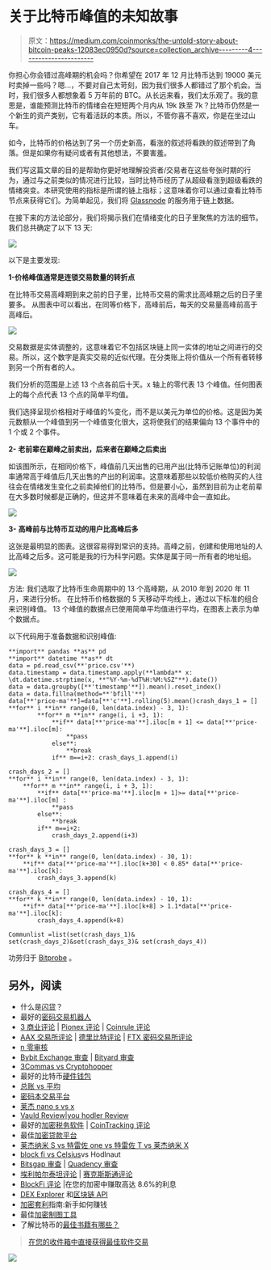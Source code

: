 # 关于比特币峰值的未知故事

> 原文：<https://medium.com/coinmonks/the-untold-story-about-bitcoin-peaks-12083ec0950d?source=collection_archive---------4----------------------->

你担心你会错过高峰期的机会吗？你希望在 2017 年 12 月比特币达到 19000 美元时卖掉一些吗？嗯…，不要对自己太苛刻，因为我们很多人都错过了那个机会。当时，我们很多人都想象着 5 万年前的 BTC。从长远来看，我们太乐观了。我的意思是，谁能预测比特币的情绪会在短短两个月内从 19k 跌至 7k？比特币仍然是一个新生的资产类别，它有着活跃的本质。所以，不管你喜不喜欢，你是在坐过山车。

如今，比特币的价格达到了另一个历史新高，看涨的叙述将看跌的叙述带到了角落。但是如果你有疑问或者有其他想法，不要害羞。

我们写这篇文章的目的是帮助你更好地理解投资者/交易者在这些夸张时期的行为，通过与之前类似的情况进行比较，当时比特币经历了从超级看涨到超级看跌的情绪突变。本研究使用的指标是所谓的链上指标；这意味着你可以通过查看比特币节点来获得它们。为简单起见，我们将 [Glassnode](https://glassnode.com/) 的服务用于链上数据。

在接下来的方法论部分，我们将揭示我们在情绪变化的日子里聚焦的方法的细节。我们总共确定了以下 13 天:

![](img/64b7b7bfc70a01b72d1fe8ef71aacf04.png)

以下是主要发现:

**1-价格峰值通常是连锁交易数量的转折点**

在比特币交易高峰期到来之前的日子里，比特币交易的需求比高峰期之后的日子里要多。
从图表中可以看出，在同等价格下，高峰前后，每天的交易量高峰前高于高峰后。

![](img/8b995abdc7fdff1ccffa0772d5d55b0d.png)

交易数据是实体调整的，这意味着它不包括区块链上同一实体的地址之间进行的交易。所以，这个数字是真实交易的近似代理。在分类账上将价值从一个所有者转移到另一个所有者的人。

我们分析的范围是上述 13 个点各前后十天。x 轴上的零代表 13 个峰值。任何图表上的每个点代表 13 个点的简单平均值。

我们选择呈现价格相对于峰值的%变化，而不是以美元为单位的价格。这是因为美元数额从一个峰值到另一个峰值变化很大，这将使我们的结果偏向 13 个事件中的 1 个或 2 个事件。

**2-** **老前辈在巅峰之前卖出，后来者在巅峰之后卖出**

如该图所示，在相同价格下，峰值前几天出售的已用产出(比特币记账单位)的利润率通常高于峰值后几天出售的产出的利润率。这意味着那些以较低价格购买的人往往会在情绪发生变化之前卖掉他们的比特币。但是要小心，虽然到目前为止老前辈在大多数时候都是正确的，但这并不意味着在未来的高峰中会一直如此。

![](img/763e247f4e74903d3250e5b02452981b.png)

**3-** **高峰前与比特币互动的用户比高峰后多**

这张是最明显的图表。这很容易得到常识的支持。高峰之前，创建和使用地址的人比高峰之后多。这可能是我的行为科学问题。实体是属于同一所有者的地址组。

![](img/508efa9ad2749e88b93fd0af2ea42ed1.png)

方法:
我们选取了比特币生命周期中的 13 个高峰期，从 2010 年到 2020 年 11 月，来进行分析。
在比特币价格数据的 5 天移动平均线上，通过以下标准的组合来识别峰值。
13 个峰值的数据点已使用简单平均值进行平均，在图表上表示为单个数据点。

以下代码用于准备数据和识别峰值:

```
**import** pandas **as** pd
**import** datetime **as** dt
data = pd.read_csv(**'price.csv'**)
data.timestamp = data.timestamp.apply(**lambda** x: \dt.datetime.strptime(x, **"%Y-%m-%dT%H:%M:%SZ"**).date())
data = data.groupby([**'timestamp'**]).mean().reset_index()
data = data.fillna(method=**'bfill'**)
data[**'price-ma'**]=data[**'c'**].rolling(5).mean()crash_days_1 = []
**for** i **in** range(0, len(data.index) - 3, 1):
        **for** m **in** range(i, i +3, 1):
            **if** data[**'price-ma'**].iloc[m + 1] <= data[**'price-ma'**].iloc[m]:
                **pass
            else**:
                **break
            if** m==i+2: crash_days_1.append(i)

crash_days_2 = []
**for** i **in** range(0, len(data.index) - 3, 1):
    **for** m **in** range(i, i + 3, 1):
        **if** data[**'price-ma'**].iloc[m + 1]>= data[**'price-ma'**].iloc[m] :
            **pass
        else**:
            **break
        if** m==i+2:
            crash_days_2.append(i+3)

crash_days_3 = []
**for** k **in** range(0, len(data.index) - 30, 1):
    **if** data[**'price-ma'**].iloc[k+30] < 0.85* data[**'price-ma'**].iloc[k]:
        crash_days_3.append(k)

crash_days_4 = []
**for** k **in** range(0, len(data.index) - 10, 1):
    **if** data[**'price-ma'**].iloc[k+8] > 1.1*data[**'price-ma'**].iloc[k]:
        crash_days_4.append(k+8)

Communlist =list(set(crash_days_1)& set(crash_days_2)&set(crash_days_3)& set(crash_days_4))
```

功劳归于 [Bitprobe](http://Bitprobe.io) 。

## 另外，阅读

*   什么是[闪贷](https://blog.coincodecap.com/what-are-flash-loans-on-ethereum)？
*   最好的[密码交易机器人](/coinmonks/crypto-trading-bot-c2ffce8acb2a)
*   [3 商业评论](/coinmonks/3commas-review-an-excellent-crypto-trading-bot-2020-1313a58bec92) | [Pionex 评论](/coinmonks/pionex-review-exchange-with-crypto-trading-bot-1e459d0191ea) | [Coinrule 评论](https://blog.coincodecap.com/coinrule-review-a-perfect-trading-bot)
*   [AAX 交易所评论](/coinmonks/aax-exchange-review-2021-67c5ea09330c) | [德里比特评论](/coinmonks/deribit-review-options-fees-apis-and-testnet-2ca16c4bbdb2) | [FTX 密码交易所评论](/coinmonks/ftx-crypto-exchange-review-53664ac1198f)
*   [n 零审核](/coinmonks/ngrave-zero-review-c465cf8307fc)
*   [Bybit Exchange 审查](/coinmonks/bybit-exchange-review-dbd570019b71) | [Bityard 审查](https://blog.coincodecap.com/bityard-reivew)
*   [3Commas vs Cryptohopper](/coinmonks/3commas-vs-pionex-vs-cryptohopper-best-crypto-bot-6a98d2baa203)
*   最好的比特币[硬件钱包](/coinmonks/the-best-cryptocurrency-hardware-wallets-of-2020-e28b1c124069?source=friends_link&sk=324dd9ff8556ab578d71e7ad7658ad7c)
*   [总账 vs 平均](https://blog.coincodecap.com/ngrave-vs-ledger)
*   [密码本交易平台](/coinmonks/top-10-crypto-copy-trading-platforms-for-beginners-d0c37c7d698c)
*   [莱杰 nano s vs x](https://blog.coincodecap.com/ledger-nano-s-vs-x)
*   [Vauld Review](https://blog.coincodecap.com/vauld-review)|[you hodler Review](/coinmonks/youhodler-4-easy-ways-to-make-money-98969b9689f2)
*   最好的[加密税务软件](/coinmonks/best-crypto-tax-tool-for-my-money-72d4b430816b) | [CoinTracking 评论](/coinmonks/cointracking-review-a-reliable-cryptocurrency-tax-software-5114e3eb5737)
*   最佳[加密贷款平台](/coinmonks/top-5-crypto-lending-platforms-in-2020-that-you-need-to-know-a1b675cec3fa)
*   [莱杰纳米 S vs 特雷佐 one vs 特雷佐 T vs 莱杰纳米 X](https://blog.coincodecap.com/ledger-nano-s-vs-trezor-one-ledger-nano-x-trezor-t)
*   [block fi vs Celsius](/coinmonks/blockfi-vs-celsius-vs-hodlnaut-8a1cc8c26630)vs Hodlnaut
*   [Bitsgap 审查](/coinmonks/bitsgap-review-a-crypto-trading-bot-that-makes-easy-money-a5d88a336df2) | [Quadency 审查](/coinmonks/quadency-review-a-crypto-trading-automation-platform-3068eaa374e1)
*   [埃利帕尔泰坦评论](/coinmonks/ellipal-titan-review-85e9071dd029) | [赛克斯斯通评论](https://blog.coincodecap.com/secux-stone-hardware-wallet-review)
*   [BlockFi 评论](/coinmonks/blockfi-review-53096053c097) |在您的加密中赚取高达 8.6%的利息
*   [DEX Explorer](https://explorer.bitquery.io/ethereum/dex) 和[区块链 API](https://explorer.bitquery.io/graphql)
*   [加密套利](/coinmonks/crypto-arbitrage-guide-how-to-make-money-as-a-beginner-62bfe5c868f6)指南:新手如何赚钱
*   最佳[加密制图工具](/coinmonks/what-are-the-best-charting-platforms-for-cryptocurrency-trading-85aade584d80)
*   了解比特币的[最佳书籍有哪些？](/coinmonks/what-are-the-best-books-to-learn-bitcoin-409aeb9aff4b)

> [在您的收件箱中直接获得最佳软件交易](/coinmonks/newsletters/coinmonks)

[![](img/160ce73bd06d46c2250251e7d5969f9d.png)](https://medium.com/coinmonks/newsletters/coinmonks)